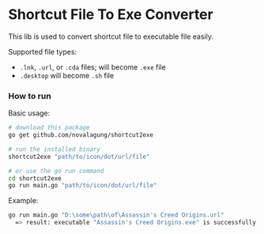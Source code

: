 # Shortcut File To Exe Converter

This lib is used to convert shortcut file to executable file easily.

Supported file types:

- `.lnk`, `.url`, or `.cda` files; will become `.exe` file
- `.desktop` will become `.sh` file

### How to run

Basic usage:

```bash
# download this package
go get github.com/novalagung/shortcut2exe

# run the installed binary
shortcut2exe "path/to/icon/dot/url/file"

# or use the go run command
cd shortcut2exe
go run main.go "path/to/icon/dot/url/file"
```

Example:

```bash
go run main.go "D:\some\path\of\Assassin's Creed Origins.url"
  => result: executable "Assassin's Creed Origins.exe" is successfully generated
```

